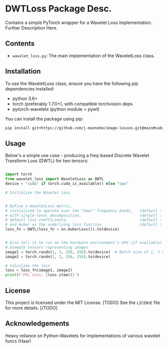 # DWTLoss Package Desc.

Contains a simple PyTorch wrapper for a Wavelet Loss implementation. Further Description Here.

## Contents

- `wavelet_loss.py`: The main implementation of the WaveletLoss class.

## Installation

To use the WaveletLoss class, ensure you have the following pip dependencies installed:

- python 3.6+
- torch (preferably 1.7.0+), with compatible torchvision deps
- pytorch-wavelets (python module = pywt)

You can install the package using pip:

```bash
pip install git+https://github.com/j-muoneke/image-losses.git@main#subdirectory=wavelet_loss
```

## Usage

Below's a simple use case - producing a freq-based Discrete Wavelet Transform Loss (DWTL) for two tensors:
```python

import torch
from wavelet_loss import WaveletLoss as DWTL
device = "cuda" if torch.cuda_is_available() else "cpu"

# Initialize the Wavelet Loss


# Define a WaveletLoss metric, 
# initialised to operate over the "haar" frequency bands,   (default : wavelet = "haar")
# with single-level decomposition,                          (default : level = 1)
# default loss coefficients,                                (default : w0 = w1 = 1)
# and Huber as the underlying loss function                 (default : loss_fn = nn.MSELoss())
loss_fn = DWTL(loss_fn = nn.HuberLoss()).to(device)


# Also tell it to run on the hardware environment's GPU (if available) with .to(device)
# Example tensors representing images
image1 = torch.randn(1, 3, 256, 256).to(device)  # Batch size of 1, 3 color channels, 256x256 image
image2 = torch.randn(1, 3, 256, 256).to(device)

# Calculate the loss
loss = loss_fn(image1, image2)
print(f'FFL Loss: {loss.item()}')
```

## License

This project is licensed under the MIT License. [TODO] See the `LICENSE` file for more details. [/TODO]

## Acknowledgements

Heavy reliance on Python-Wavelets for implementations of various wavelet funcs (Haar)
